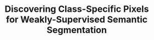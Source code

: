 ---
title: "Discovering Class-Specific Pixels for Weakly-Supervised Semantic Segmentation"
year: 2017
pdf_url: "http://www.robots.ox.ac.uk/~tvg/publications/2017/dcsp_final.pdf"
category: "vision"
author_list: "Arslan Chaudhry, Puneet Kumar Dokania, Philip H.S. Torr"
grant: "MURI"
pub_in: "In the Proceedings of the British Machine Vision Conference (BMVC), 2017"
---